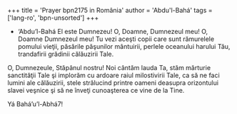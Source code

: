 +++
title = 'Prayer bpn2175 in România'
author = 'Abdu'l-Bahá'
tags = ['lang-ro', 'bpn-unsorted']
+++
- ‘Abdu’l-Bahá
El este Dumnezeu! O, Doamne, Dumnezeul meu! O, Doamne Dumnezeul meu! Tu vezi aceşti copii care sunt rămurelele pomului vieţii, păsările păşunilor mântuirii, perlele oceanului harului Tău, trandafirii grădinii călăuzirii Tale.

O, Dumnezeule, Stăpânul nostru! Noi cântăm lauda Ta, stăm mărturie sanctităţii Tale şi implorăm cu ardoare raiul milostivirii Tale, ca să ne faci lumini ale călăuzirii, stele strălucind printre oameni deasupra orizontului slavei veşnice şi să ne înveţi cunoaşterea ce vine de la Tine.

Yá Bahá’u’l-Abhá7!
